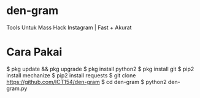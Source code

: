 # den-gram
Tools Untuk Mass Hack Instagram | Fast + Akurat
<br>
# Cara Pakai
$ pkg update && pkg upgrade
$ pkg install python2
$ pkg install git
$ pip2 install mechanize
$ pip2 install requests
$ git clone https://github.com/ICT154/den-gram
$ cd den-gram
$ python2 den-gram.py

